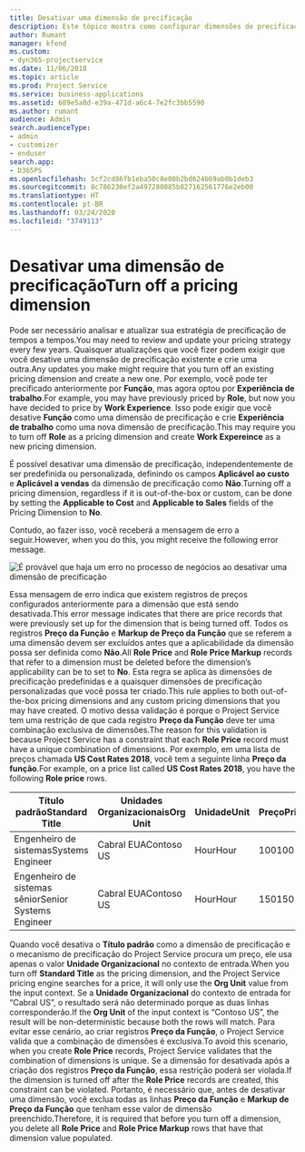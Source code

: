 ```yaml
---
title: Desativar uma dimensão de precificação
description: Este tópico mostra como configurar dimensões de precificação na solução Project Service.
author: Rumant
manager: kfend
ms.custom:
- dyn365-projectservice
ms.date: 11/06/2018
ms.topic: article
ms.prod: Project Service
ms.service: business-applications
ms.assetid: 689e5a8d-e39a-471d-a6c4-7e2fc3bb5590
ms.author: rumant
audience: Admin
search.audienceType:
- admin
- customizer
- enduser
search.app:
- D365PS
ms.openlocfilehash: 5cf2cd86fb1eba50c8e08b2bd624669ab0b1deb3
ms.sourcegitcommit: 8c786230ef2a497280885b827162561776e2eb00
ms.translationtype: HT
ms.contentlocale: pt-BR
ms.lasthandoff: 03/24/2020
ms.locfileid: "3749113"
---
```

# <a name="turn-off-a-pricing-dimension"></a><span data-ttu-id="e9c46-103">Desativar uma dimensão de precificação</span><span class="sxs-lookup"><span data-stu-id="e9c46-103">Turn off a pricing dimension</span></span>

<span data-ttu-id="e9c46-104">Pode ser necessário analisar e atualizar sua estratégia de precificação de tempos a tempos.</span><span class="sxs-lookup"><span data-stu-id="e9c46-104">You may need to review and update your pricing strategy every few years.</span></span> <span data-ttu-id="e9c46-105">Quaisquer atualizações que você fizer podem exigir que você desative uma dimensão de precificação existente e crie uma outra.</span><span class="sxs-lookup"><span data-stu-id="e9c46-105">Any updates you make might require that you turn off an existing pricing dimension and create a new one.</span></span> <span data-ttu-id="e9c46-106">Por exemplo, você pode ter precificado anteriormente por **Função**, mas agora optou por **Experiência de trabalho**.</span><span class="sxs-lookup"><span data-stu-id="e9c46-106">For example, you may have previously priced by **Role**, but now you have decided to price by **Work Experience**.</span></span> <span data-ttu-id="e9c46-107">Isso pode exigir que você desative **Função** como uma dimensão de precificação e crie **Experiência de trabalho** como uma nova dimensão de precificação.</span><span class="sxs-lookup"><span data-stu-id="e9c46-107">This may require you to turn off **Role** as a pricing dimension and create **Work Expereince** as a new pricing dimension.</span></span> 

<span data-ttu-id="e9c46-108">É possível desativar uma dimensão de precificação, independentemente de ser predefinida ou personalizada, definindo os campos **Aplicável ao custo** e **Aplicável a vendas** da dimensão de precificação como **Não**.</span><span class="sxs-lookup"><span data-stu-id="e9c46-108">Turning off a pricing dimension, regardless if it is out-of-the-box or custom, can be done by setting the **Applicable to Cost** and **Applicable to Sales** fields of the Pricing Dimension to **No**.</span></span>

<span data-ttu-id="e9c46-109">Contudo, ao fazer isso, você receberá a mensagem de erro a seguir.</span><span class="sxs-lookup"><span data-stu-id="e9c46-109">However, when you do this, you might receive the following error message.</span></span>

![É provável que haja um erro no processo de negócios ao desativar uma dimensão de precificação](media/Business-Process-Error.png)


<span data-ttu-id="e9c46-111">Essa mensagem de erro indica que existem registros de preços configurados anteriormente para a dimensão que está sendo desativada.</span><span class="sxs-lookup"><span data-stu-id="e9c46-111">This error message indicates that there are price records that were previously set up for the dimension that is being turned off.</span></span> <span data-ttu-id="e9c46-112">Todos os registros **Preço da Função** e **Markup de Preço da Função** que se referem a uma dimensão devem ser excluídos antes que a aplicabilidade da dimensão possa ser definida como **Não**.</span><span class="sxs-lookup"><span data-stu-id="e9c46-112">All **Role Price** and **Role Price Markup** records that refer to a dimension must be deleted before the dimension’s applicability can be to set to **No**.</span></span> <span data-ttu-id="e9c46-113">Esta regra se aplica às dimensões de precificação predefinidas e a quaisquer dimensões de precificação personalizadas que você possa ter criado.</span><span class="sxs-lookup"><span data-stu-id="e9c46-113">This rule applies to both out-of-the-box pricing dimensions and any custom pricing dimensions that you may have created.</span></span> <span data-ttu-id="e9c46-114">O motivo dessa validação é porque o Project Service tem uma restrição de que cada registro **Preço da Função** deve ter uma combinação exclusiva de dimensões.</span><span class="sxs-lookup"><span data-stu-id="e9c46-114">The reason for this validation is because Project Service has a constraint that each **Role Price** record must have a unique combination of dimensions.</span></span> <span data-ttu-id="e9c46-115">Por exemplo, em uma lista de preços chamada **US Cost Rates 2018**, você tem a seguinte linha **Preço da função**.</span><span class="sxs-lookup"><span data-stu-id="e9c46-115">For example, on a price list called **US Cost Rates 2018**, you have the following **Role price** rows.</span></span> 

| <span data-ttu-id="e9c46-116">Título padrão</span><span class="sxs-lookup"><span data-stu-id="e9c46-116">Standard Title</span></span>         | <span data-ttu-id="e9c46-117">Unidades Organizacionais</span><span class="sxs-lookup"><span data-stu-id="e9c46-117">Org Unit</span></span>    |<span data-ttu-id="e9c46-118">Unidade</span><span class="sxs-lookup"><span data-stu-id="e9c46-118">Unit</span></span>   |<span data-ttu-id="e9c46-119">Preço</span><span class="sxs-lookup"><span data-stu-id="e9c46-119">Price</span></span>  |<span data-ttu-id="e9c46-120">Moeda</span><span class="sxs-lookup"><span data-stu-id="e9c46-120">Currency</span></span>  |
| -----------------------|-------------|-------|-------|----------|
| <span data-ttu-id="e9c46-121">Engenheiro de sistemas</span><span class="sxs-lookup"><span data-stu-id="e9c46-121">Systems Engineer</span></span>|<span data-ttu-id="e9c46-122">Cabral EUA</span><span class="sxs-lookup"><span data-stu-id="e9c46-122">Contoso US</span></span>|<span data-ttu-id="e9c46-123">Hour</span><span class="sxs-lookup"><span data-stu-id="e9c46-123">Hour</span></span>| <span data-ttu-id="e9c46-124">100</span><span class="sxs-lookup"><span data-stu-id="e9c46-124">100</span></span>|<span data-ttu-id="e9c46-125">USD</span><span class="sxs-lookup"><span data-stu-id="e9c46-125">USD</span></span>|
| <span data-ttu-id="e9c46-126">Engenheiro de sistemas sênior</span><span class="sxs-lookup"><span data-stu-id="e9c46-126">Senior Systems Engineer</span></span>|<span data-ttu-id="e9c46-127">Cabral EUA</span><span class="sxs-lookup"><span data-stu-id="e9c46-127">Contoso US</span></span>|<span data-ttu-id="e9c46-128">Hour</span><span class="sxs-lookup"><span data-stu-id="e9c46-128">Hour</span></span>| <span data-ttu-id="e9c46-129">150</span><span class="sxs-lookup"><span data-stu-id="e9c46-129">150</span></span>| <span data-ttu-id="e9c46-130">USD</span><span class="sxs-lookup"><span data-stu-id="e9c46-130">USD</span></span>|


<span data-ttu-id="e9c46-131">Quando você desativa o **Título padrão** como a dimensão de precificação e o mecanismo de precificação do Project Service procura um preço, ele usa apenas o valor **Unidade Organizacional** no contexto de entrada.</span><span class="sxs-lookup"><span data-stu-id="e9c46-131">When you turn off **Standard Title** as the pricing dimension, and the Project Service pricing engine searches for a price, it will only use the **Org Unit** value from the input context.</span></span> <span data-ttu-id="e9c46-132">Se a **Unidade Organizacional** do contexto de entrada for “Cabral US”, o resultado será não determinado porque as duas linhas corresponderão.</span><span class="sxs-lookup"><span data-stu-id="e9c46-132">If the **Org Unit** of the input context is “Contoso US”, the result will be non-deterministic because both the rows will match.</span></span> <span data-ttu-id="e9c46-133">Para evitar esse cenário, ao criar registros **Preço da Função**, o Project Service valida que a combinação de dimensões é exclusiva.</span><span class="sxs-lookup"><span data-stu-id="e9c46-133">To avoid this scenario, when you create **Role Price** records, Project Service validates that the combination of dimensions is unique.</span></span> <span data-ttu-id="e9c46-134">Se a dimensão for desativada após a criação dos registros **Preço da Função**, essa restrição poderá ser violada.</span><span class="sxs-lookup"><span data-stu-id="e9c46-134">If the dimension is turned off after the **Role Price** records are created, this constraint can be violated.</span></span> <span data-ttu-id="e9c46-135">Portanto, é necessário que, antes de desativar uma dimensão, você exclua todas as linhas **Preço da Função** e **Markup de Preço da Função** que tenham esse valor de dimensão preenchido.</span><span class="sxs-lookup"><span data-stu-id="e9c46-135">Therefore, it is required that before you turn off a dimension, you delete all **Role Price** and **Role Price Markup** rows that have that dimension value populated.</span></span>


